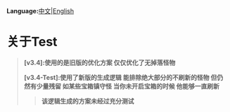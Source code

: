 
**Language:**[中文](https://github.com/Sam5440/Genshin_Impact_Teleport/tree/main/AutoGeneratePoint/Readme.md)|[English](https://github.com/Sam5440/Genshin_Impact_Teleport/tree/main/AutoGeneratePoint/Readme_en.md)
# 关于Test
>**[v3.4]:使用的是旧版的优化方案 仅仅优化了无掉落怪物**
>
>**[v3.4-Test]:使用了新版的生成逻辑 能排除绝大部分的不刷新的怪物 但仍然有少量残留 如某些宝箱镇守怪 当你未开启宝箱的时候 他能够一直刷新**
>>**该逻辑生成的方案未经过充分测试**